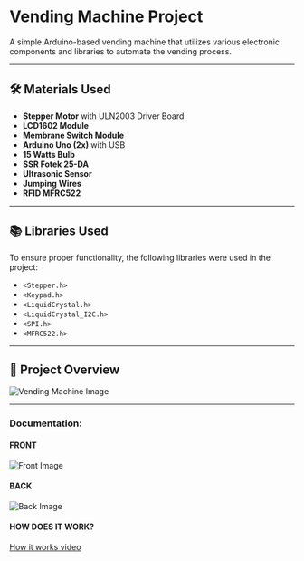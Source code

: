 # Vending Machine Project

A simple Arduino-based vending machine that utilizes various electronic components and libraries to automate the vending process.

---

## 🛠️ **Materials Used**
- **Stepper Motor** with ULN2003 Driver Board  
- **LCD1602 Module**  
- **Membrane Switch Module**  
- **Arduino Uno (2x)** with USB  
- **15 Watts Bulb**  
- **SSR Fotek 25-DA**  
- **Ultrasonic Sensor**  
- **Jumping Wires**
- **RFID MFRC522**

---

## 📚 **Libraries Used**
To ensure proper functionality, the following libraries were used in the project:
- `<Stepper.h>`  
- `<Keypad.h>`  
- `<LiquidCrystal.h>`  
- `<LiquidCrystal_I2C.h>`  
- `<SPI.h>`  
- `<MFRC522.h>`  

---

## 📸 **Project Overview**
![Vending Machine Image](https://github.com/user-attachments/assets/2a007af9-da51-4b60-940f-87f79ca12b35)

---

### Documentation:

#### **FRONT**
![Front Image](https://github.com/user-attachments/assets/5d9ef660-495e-47eb-8a50-48a216b28587)

#### **BACK**
![Back Image](https://github.com/user-attachments/assets/2e0ad528-a3dd-4e08-aa3c-c7f5efefdb6a)

#### **HOW DOES IT WORK?**
[How it works video](https://github.com/user-attachments/assets/bf7ff621-0e43-4919-8b1d-c4c8fb7150fc/raw)



